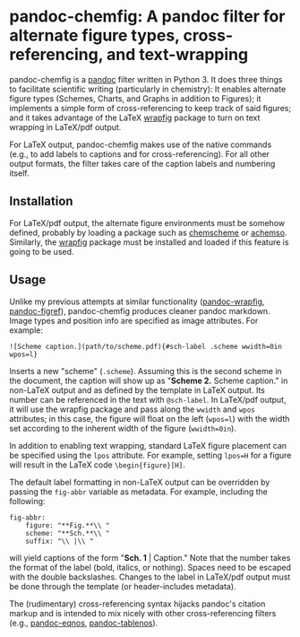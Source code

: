 # pandoc-chemfig: A pandoc filter for alternate figure types, cross-referencing, and text-wrapping

pandoc-chemfig is a [pandoc][] filter written in Python 3. It does three things to facilitate scientific writing (particularly in chemistry): It enables alternate figure types (Schemes, Charts, and Graphs in addition to Figures); it implements a simple form of cross-referencing to keep track of said figures; and it takes advantage of the LaTeX [wrapfig][] package to turn on text wrapping in LaTeX/pdf output.

For LaTeX output, pandoc-chemfig makes use of the native commands (e.g., to add labels to captions and for cross-referencing). For all other output formats, the filter takes care of the caption labels and numbering itself.

## Installation

For LaTeX/pdf output, the alternate figure environments must be somehow defined, probably by loading a package such as [chemscheme][] or [achemso][]. Similarly, the [wrapfig][] package must be installed and loaded if this feature is going to be used. 

## Usage

Unlike my previous attempts at similar functionality ([pandoc-wrapfig][], [pandoc-figref][]), pandoc-chemfig produces cleaner pandoc markdown. Image types and position info are specified as image attributes. For example:

```
![Scheme caption.](path/to/scheme.pdf){#sch-label .scheme wwidth=0in wpos=l}
```

Inserts a new "scheme" (`.scheme`). Assuming this is the second scheme in the document, the caption will show up as "**Scheme 2.** Scheme caption." in non-LaTeX output and as defined by the template in LaTeX output. Its number can be referenced in the text with `@sch-label`. In LaTeX/pdf output, it will use the wrapfig package and pass along the `wwidth` and `wpos` attributes; in this case, the figure will float on the left (`wpos=l`) with the width set according to the inherent width of the figure (`wwidth=0in`).

In addition to enabling text wrapping, standard LaTeX figure placement can be specified using the `lpos` attribute. For example, setting `lpos=H` for a figure will result in the LaTeX code `\begin{figure}[H]`.

The default label formatting in non-LaTeX output can be overridden by passing the `fig-abbr` variable as metadata. For example, including the following:

```
fig-abbr:
    figure: "**Fig.**\\ "
    scheme: "**Sch.**\\ "
    suffix: "\\ |\\ "
```

will yield captions of the form "**Sch. 1** | Caption." Note that the number takes the format of the label (bold, italics, or nothing). Spaces need to be escaped with the double backslashes. Changes to the label in LaTeX/pdf output must be done through the template (or header-includes metadata).

The (rudimentary) cross-referencing syntax hijacks pandoc's citation markup and is intended to mix nicely with other cross-referencing filters (e.g., [pandoc-eqnos][], [pandoc-tablenos][]).

[pandoc]: http://pandoc.org
[wrapfig]: https://www.ctan.org/pkg/wrapfig?lang=en
[pandoc-eqnos]: https://github.com/tomduck/pandoc-eqnos
[pandoc-tablenos]: https://github.com/tomduck/pandoc-tablenos
[chemscheme]: https://www.ctan.org/pkg/chemscheme?lang=en
[achemso]: https://www.ctan.org/pkg/achemso?lang=en
[pandoc-wrapfig]: https://github.com/scotthartley/pandoc-wrapfig
[pandoc-figref]: https://github.com/scotthartley/pandoc-figref
